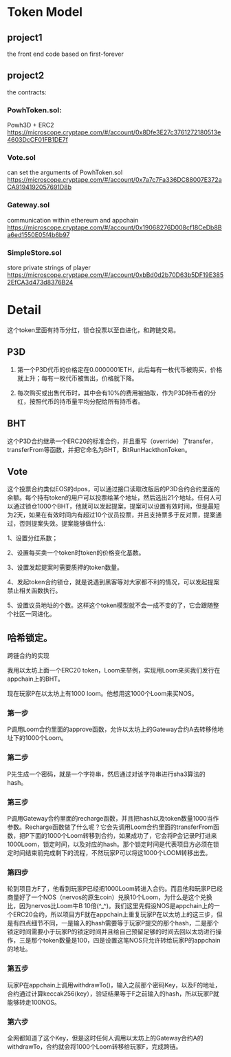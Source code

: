 # Token Model


## project1
the front end code based on first-forever

## project2
the contracts:

### PowhToken.sol:
Powh3D + ERC2
https://microscope.cryptape.com/#/account/0x8Dfe3E27c3761272180513e4603DcCF01FB1DE7f

### Vote.sol
can set the arguments of PowhToken.sol
https://microscope.cryptape.com/#/account/0x7a7c7Fa336DC88007E372aCA9194192057691D8b

### Gateway.sol
communication within ethereum and appchain
https://microscope.cryptape.com/#/account/0x19068276D008cf18CeDb8Ba6ed1550E05f4b6b97

### SimpleStore.sol
store private strings of player
https://microscope.cryptape.com/#/account/0xbBd0d2b70D63b5DF19E3852EfCA3d473d8376B24



# Detail

这个token里面有持币分红，锁仓投票以至自进化，和跨链交易。

## P3D
1. 第一个P3D代币的价格定在0.0000001ETH，此后每有一枚代币被购买，价格就上升；每有一枚代币被售出，价格就下降。

2. 每次购买或出售代币时，其中会有10%的费用被抽取，作为P3D持币者的分红，按照代币的持币量平均分配给所有持币者。

## BHT

这个P3D合约继承一个ERC20的标准合约，并且重写（override）了transfer，transferFrom等函数，并把它命名为BHT，BitRunHackthonToken。

## Vote
这个投票合约类似EOS的dpos，可以通过接口读取改版后的P3D合约合约里面的余额。每个持有token的用户可以投票给某个地址，然后选出21个地址。任何人可以通过锁仓1000个BHT，他就可以发起提案，提案可以设置有效时间，但是最短为2天，如果在有效时间内有超过10个议员投票，并且支持票多于反对票，提案通过，否则提案失效。提案能够做什么:

1、设置分红系数；

2、设置每买卖一个token时token的价格变化基数。

3、设置发起提案时需要质押的token数量。

4、发起token合约锁仓，就是说遇到黑客等对大家都不利的情况，可以发起提案禁止相关函数执行。

5、设置议员地址的个数。这样这个token模型就不会一成不变的了，它会跟随整个社区一同进化。


## 哈希锁定。

跨链合约的实现

我用以太坊上面一个ERC20 token，Loom来举例，实现用Loom来买我们发行在appchain上的BHT。

现在玩家P在以太坊上有1000 loom。他想用这1000个Loom来买NOS。

### 第一步
P调用Loom合约里面的approve函数，允许以太坊上的Gateway合约A去转移他地址下的1000个Loom。

### 第二步
P先生成一个密码，就是一个字符串，然后通过对该字符串进行sha3算法的hash。

### 第三步
P调用Gateway合约里面的recharge函数，并且把hash以及token数量1000当作参数。Recharge函数做了什么呢？它会先调用Loom合约里面的transferFrom函数，把P下面的1000个Loom转移到合约，如果成功了，它会将P会记录P打进来1000Loom，锁定时间，以及对应的hash。那个锁定时间是代表项目方必须在锁定时间结束前完成剩下的流程，不然玩家P可以将这1000个LOOM转移出去。

### 第四步
轮到项目方F了，他看到玩家P已经把1000Loom转进入合约。而且他和玩家P已经商量好了一个NOS（nervos的原生coin）兑换10个Loom，为什么是这个兑换比，因为nervos比Loom牛B 10倍(^_^)。我们这里先假设NOS是appchain上的一个ERC20合约，所以项目方F就在appchain上重复玩家P在以太坊上的这三步，但是有四点细节不同，一是输入的hash需要等于玩家P提交的那个hash，二是那个锁定时间需要小于玩家P的锁定时间并且给自己预留足够的时间去回以太坊进行操作，三是那个token数量是100，四是设置这笔NOS只允许转给玩家P的appchain的地址。

### 第五步
玩家P在appchain上调用withdrawTo()，输入之前那个密码Key，以及F的地址，合约通过计算keccak256(key），验证结果等于F之前输入的hash，所以玩家P就能够转走100NOS。

### 第六步
全网都知道了这个Key，但是这时任何人调用以太坊上的Gateway合约A的withdrawTo，合约就会将1000个Loom转移给玩家F，完成跨链。
